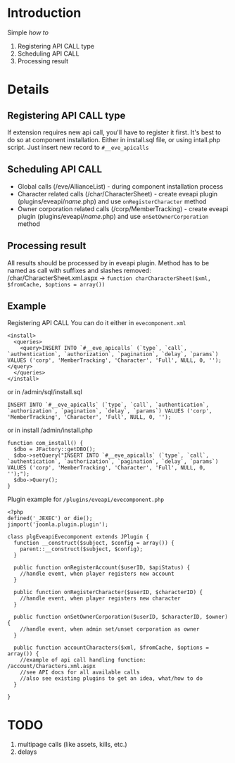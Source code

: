 # Introduction #

Simple _how to_
  1. Registering API CALL type
  1. Scheduling API CALL
  1. Processing result


# Details #

## Registering API CALL type ##

If extension requires new api call, you'll have to register it first. It's best to do so at component installation. Either in install.sql file, or using intall.php script. Just insert new record to `#__eve_apicalls`

## Scheduling API CALL ##

  * Global calls (/eve/AllianceList) - during component installation process
  * Character related calls (/char/CharacterSheet) - create eveapi plugin (plugins/eveapi/_name_.php) and use `onRegisterCharacter` method
  * Owner corporation related calls (/corp/MemberTracking) - create eveapi plugin (plugins/eveapi/_name_.php) and use `onSetOwnerCorporation` method

## Processing result ##

All results should be processed by in eveapi plugin. Method has to be named as call with suffixes and slashes removed: /char/CharacterSheet.xml.aspx -> `function charCharacterSheet($xml, $fromCache, $options = array())`

## Example ##

Registering API CALL
You can do it either in `evecomponent.xml`
```
<install>
  <queries>
    <query>INSERT INTO `#__eve_apicalls` (`type`, `call`, `authentication`, `authorization`, `pagination`, `delay`, `params`) VALUES ('corp', 'MemberTracking', 'Character', 'Full', NULL, 0, '');</query>
  </queries>
</install>
```
or in /admin/sql/install.sql
```
INSERT INTO `#__eve_apicalls` (`type`, `call`, `authentication`, `authorization`, `pagination`, `delay`, `params`) VALUES ('corp', 'MemberTracking', 'Character', 'Full', NULL, 0, '');

```
or in install /admin/install.php
```
function com_install() {
  $dbo = JFactory::getDBO();
  $dbo->setQuery("INSERT INTO `#__eve_apicalls` (`type`, `call`, `authentication`, `authorization`, `pagination`, `delay`, `params`) VALUES ('corp', 'MemberTracking', 'Character', 'Full', NULL, 0, '');");
  $dbo->Query();
}
```

Plugin example for `/plugins/eveapi/evecomponent.php`
```
<?php
defined('_JEXEC') or die();
jimport('joomla.plugin.plugin');

class plgEveapiEvecomponent extends JPlugin {
  function __construct($subject, $config = array()) {
    parent::__construct($subject, $config);
  }
  
  public function onRegisterAccount($userID, $apiStatus) {
    //handle evemt, when player registers new account
  }
  
  public function onRegisterCharacter($userID, $characterID) {
    //handle event, when player registers new character
  }
  
  public function onSetOwnerCorporation($userID, $characterID, $owner) {
    //handle event, when admin set/unset corporation as owner
  }
  
  public function accountCharacters($xml, $fromCache, $options = array()) {
    //example of api call handling function: /account/Characters.xml.aspx
    //see API docs for all available calls
    //also see existing plugins to get an idea, what/how to do
  }
  
}

```


# TODO #


  1. multipage calls (like assets, kills, etc.)
  1. delays